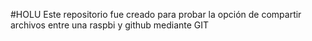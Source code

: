 #HOLU
Este repositorio fue creado para probar la opción de compartir archivos entre una raspbi y github mediante GIT
